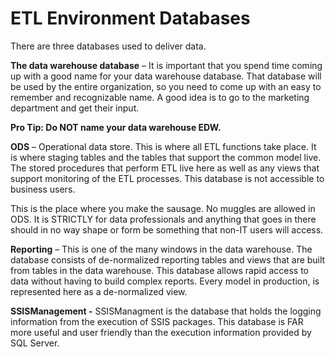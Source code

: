 # ETL Environment Databases

There are three databases used to deliver data.

**The data warehouse database** – It is important that you spend time coming up with a good name for your data warehouse database. That database will be used by the entire organization, so you need to come up with an easy to remember and recognizable name. A good idea is to go to the marketing department and get their input.

**Pro Tip: Do NOT name your data warehouse EDW.**

**ODS** – Operational data store. This is where all ETL functions take place. It is where staging tables and the tables that support the common model live. The stored procedures that perform ETL live here as well as any views that support monitoring of the ETL processes. This database is not accessible to business users.

This is the place where you make the sausage. No muggles are allowed in ODS. It is STRICTLY for data professionals and anything that goes in there should in no way shape or form be something that non-IT users will access.

**Reporting** – This is one of the many windows in the data warehouse. The database consists of de-normalized reporting tables and views that are built from tables in the data warehouse. This database allows rapid access to data without having to build complex reports. Every model in production, is represented here as a de-normalized view.

**SSISManagement -** SSISManagment is the database that holds the logging information from the execution of SSIS packages. This database is FAR more useful and user friendly than the execution information provided by SQL Server.

